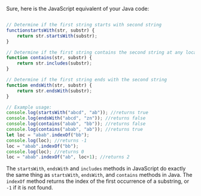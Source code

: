 Sure, here is the JavaScript equivalent of your Java code:

```javascript

// Determine if the first string starts with second string
functionstartsWith(str, substr) {
    return str.startsWith(substr);
}

// Determine if the first string contains the second string at any location
function contains(str, substr) {
    return str.includes(substr);
}

// Determine if the first string ends with the second string
function endsWith(str, substr) {
    return str.endsWith(substr);
}

// Example usage:
console.log(startsWith("abcd", "ab")); //returns true
console.log(endsWith("abcd", "zn")); //returns false
console.log(contains("abab", "bb")); //returns false
console.log(contains("abab", "ab")); //returns true
let loc = "abab".indexOf("bb"); 
console.log(loc); //returns -1
loc = "abab".indexOf("bb"); 
console.log(loc); //returns 0
loc = "abab".indexOf("ab", loc+1); //returns 2
```

The `startsWith`, `endsWith` and `includes` methods in JavaScript do exactly the same thing as `startsWith`, `endsWith`, and `contains` methods in Java. The `indexOf` method returns the index of the first occurrence of a substring, or `-1` if it is not found.

